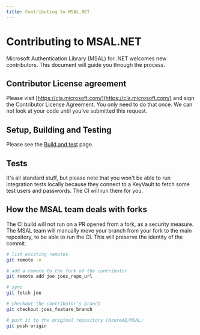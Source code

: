 ```yaml
---
title: Contributing to MSAL.NET
---
```


# Contributing to MSAL.NET

Microsoft Authentication Library (MSAL) for .NET welcomes new contributors.  This document will guide you through the process.

## Contributor License agreement

Please visit [https://cla.microsoft.com/](https://cla.microsoft.com/) and sign the Contributor License Agreement.  You only need to do that once. We can not look at your code until you've submitted this request.

## Setup, Building and Testing

Please see the [Build and test](build-and-test.md) page.

## Tests

It's all standard stuff, but please note that you won't be able to run integration tests locally because they connect to a KeyVault to fetch some test users and passwords. The CI will run them for you.

## How the MSAL team deals with forks

The CI build will not run on a PR opened from a fork, as a security measure. The MSAL team will manually move your branch from your fork to the main repository, to be able to run the CI. This will preserve the identity of the commit.

```bash
# list existing remotes
git remote -v 

# add a remote to the fork of the contributor
git remote add joe joes_repo_url

# sync
git fetch joe

# checkout the contributor's branch 
git checkout joes_feature_branch

# push it to the original repository (AzureAD/MSAL)
git push origin

```
